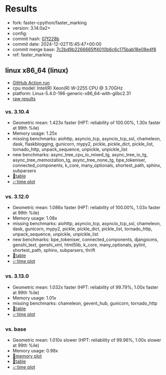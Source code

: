 # Results

- fork: faster-cpython/faster_marking
- version: 3.14.0a2+
- config: 
- commit hash: [07f228b](https://github.com/faster%2dcpython/cpython/commit/07f228b)
- commit date: 2024-12-02T15:45:47+00:00
- commit merge base: [7c2bd9b2266665ff4010b6c6c175bab18e08e4f8](https://github.com/python/cpython/commit/7c2bd9b2266665ff4010b6c6c175bab18e08e4f8)
- ref: faster_marking

## linux x86_64 (linux)

- [GitHub Action run](https://github.com/faster-cpython/benchmarking/actions/runs/12122901979)
- cpu model: Intel(R) Xeon(R) W-2255 CPU @ 3.70GHz
- platform: Linux-5.4.0-196-generic-x86_64-with-glibc2.31
- [raw results](bm-20241202-linux-x86_64-faster%252dcpython-faster_marking-3.14.0a2%2B-07f228b.json)

### vs. 3.10.4

- Geometric mean: 1.423x faster (HPT: reliability of 100.00%, 1.30x faster at 99th %ile)
- Memory usage: 1.25x
- missing benchmarks: aiohttp, asyncio_tcp, asyncio_tcp_ssl, chameleon, dask, flaskblogging, gunicorn, mypy2, pickle, pickle_dict, pickle_list, tornado_http, unpack_sequence, unpickle, unpickle_list
- new benchmarks: async_tree_cpu_io_mixed_tg, async_tree_io_tg, async_tree_memoization_tg, async_tree_none_tg, bpe_tokeniser, connected_components, k_core, many_optionals, shortest_path, sphinx, subparsers
- [📄table](bm-20241202-linux-x86_64-faster%252dcpython-faster_marking-3.14.0a2%2B-07f228b-vs-3.10.4.md)
- [📈time plot](bm-20241202-linux-x86_64-faster%252dcpython-faster_marking-3.14.0a2%2B-07f228b-vs-3.10.4.svg)

### vs. 3.12.0

- Geometric mean: 1.086x faster (HPT: reliability of 100.00%, 1.03x faster at 99th %ile)
- Memory usage: 1.08x
- missing benchmarks: aiohttp, asyncio_tcp, asyncio_tcp_ssl, chameleon, dask, gunicorn, mypy2, pickle, pickle_dict, pickle_list, tornado_http, unpack_sequence, unpickle, unpickle_list
- new benchmarks: bpe_tokeniser, connected_components, djangocms, genshi_text, genshi_xml, html5lib, k_core, many_optionals, pylint, shortest_path, sphinx, subparsers, thrift
- [📄table](bm-20241202-linux-x86_64-faster%252dcpython-faster_marking-3.14.0a2%2B-07f228b-vs-3.12.0.md)
- [📈time plot](bm-20241202-linux-x86_64-faster%252dcpython-faster_marking-3.14.0a2%2B-07f228b-vs-3.12.0.svg)

### vs. 3.13.0

- Geometric mean: 1.032x faster (HPT: reliability of 99.79%, 1.00x faster at 99th %ile)
- Memory usage: 1.01x
- missing benchmarks: chameleon, gevent_hub, gunicorn, tornado_http
- [📄table](bm-20241202-linux-x86_64-faster%252dcpython-faster_marking-3.14.0a2%2B-07f228b-vs-3.13.0.md)
- [📈time plot](bm-20241202-linux-x86_64-faster%252dcpython-faster_marking-3.14.0a2%2B-07f228b-vs-3.13.0.svg)

### vs. base

- Geometric mean: 1.010x slower (HPT: reliability of 99.96%, 1.00x slower at 99th %ile)
- Memory usage: 0.98x
- [🧠memory plot](bm-20241202-linux-x86_64-faster%252dcpython-faster_marking-3.14.0a2%2B-07f228b-vs-base-mem.svg)
- [📄table](bm-20241202-linux-x86_64-faster%252dcpython-faster_marking-3.14.0a2%2B-07f228b-vs-base.md)
- [📈time plot](bm-20241202-linux-x86_64-faster%252dcpython-faster_marking-3.14.0a2%2B-07f228b-vs-base.svg)

